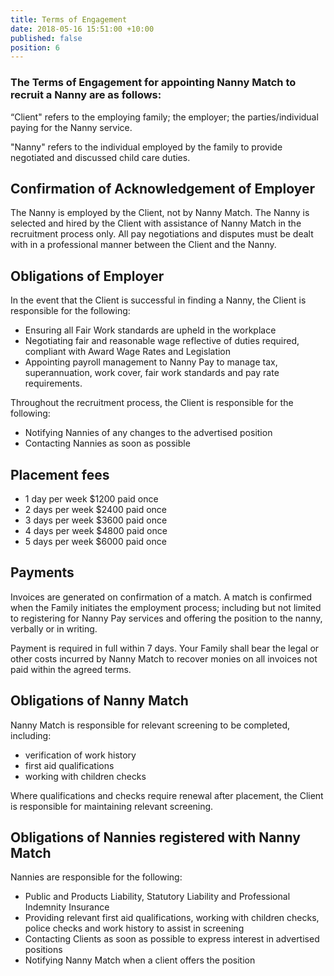 ```yaml
---
title: Terms of Engagement
date: 2018-05-16 15:51:00 +10:00
published: false
position: 6
---
```


### The Terms of Engagement for appointing Nanny Match to recruit a Nanny are as follows: 

“Client" refers to the employing family; the employer; the parties/individual paying for the Nanny service. 

"Nanny" refers to the individual employed by the family to provide negotiated and discussed child care duties. 

## Confirmation of Acknowledgement of Employer

The Nanny is employed by the Client, not by Nanny Match. The Nanny is selected and hired by the Client with assistance of Nanny Match in the recruitment process only. All pay negotiations and disputes must be dealt with in a professional manner between the Client and the Nanny.

## Obligations of Employer

In the event that the Client is successful in finding a Nanny, the Client is responsible for the following:

* Ensuring all Fair Work standards are upheld in the workplace
* Negotiating fair and reasonable wage reflective of duties required, compliant with Award Wage Rates and Legislation
* Appointing payroll management to Nanny Pay to manage tax, superannuation, work cover, fair work standards and pay rate requirements.

Throughout the recruitment process, the Client is responsible for the following:

* Notifying Nannies of any changes to the advertised position
* Contacting Nannies as soon as possible

## Placement fees
* 1 day per week $1200 paid once
* 2 days per week $2400 paid once
* 3 days per week $3600 paid once
* 4 days per week $4800 paid once
* 5 days per week $6000 paid once 

## Payments
Invoices are generated on confirmation of a match. A match is confirmed when the Family initiates the employment process; including but not limited to registering for Nanny Pay services and offering the position to the nanny, verbally or in writing. 

Payment is required in full within 7 days. Your Family shall bear the legal or other costs incurred by Nanny Match to recover monies on all invoices not paid within the agreed terms. 

## Obligations of Nanny Match

Nanny Match is responsible for relevant screening to be completed, including:

* verification of work history
* first aid qualifications 
* working with children checks

Where qualifications and checks require renewal after placement, the Client is responsible for maintaining relevant screening.

## Obligations of Nannies registered with Nanny Match

Nannies are responsible for the following: 

* Public and Products Liability, Statutory Liability and Professional Indemnity Insurance
* Providing relevant first aid qualifications, working with children checks, police checks and work history to assist in screening
* Contacting Clients as soon as possible to express interest in advertised positions
* Notifying Nanny Match when a client offers the position